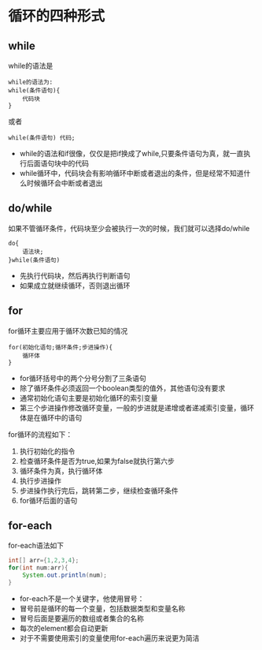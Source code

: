 # 循环的四种形式

## while

while的语法是

```
while的语法为:
while(条件语句){
	代码块
}
```

或者

```
while(条件语句) 代码;
```

- while的语法和if很像，仅仅是把if换成了while,只要条件语句为真，就一直执行后面语句块中的代码
- while循环中，代码块会有影响循环中断或者退出的条件，但是经常不知道什么时候循环会中断或者退出



## do/while

如果不管循环条件，代码块至少会被执行一次的时候，我们就可以选择do/while

```
do{
	语法块;
}while(条件语句)
```

- 先执行代码块，然后再执行判断语句
- 如果成立就继续循环，否则退出循环





## for

for循环主要应用于循环次数已知的情况

``` 
for(初始化语句;循环条件;步进操作){
	循环体
}
```

- for循环括号中的两个分号分割了三条语句
- 除了循环条件必须返回一个boolean类型的值外，其他语句没有要求
- 通常初始化语句主要是初始化循环的索引变量
- 第三个步进操作修改循环变量，一般的步进就是递增或者递减索引变量，循环体是在循环中的语句



for循环的流程如下：

1. 执行初始化的指令
2. 检查循环条件是否为true,如果为false就执行第六步
3. 循环条件为真，执行循环体
4. 执行步进操作
5. 步进操作执行完后，跳转第二步，继续检查循环条件
6. for循环后面的语句



## for-each

for-each语法如下

```java
int[] arr={1,2,3,4};
for(int num:arr){
    System.out.println(num);
}
```

- for-each不是一个关键字，他使用冒号：
- 冒号前是循环的每一个变量，包括数据类型和变量名称
- 冒号后面是要遍历的数组或者集合的名称
- 每次的element都会自动更新
- 对于不需要使用索引的变量使用for-each遍历来说更为简洁



